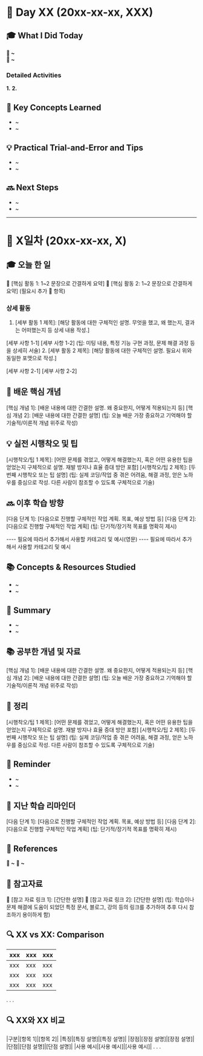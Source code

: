 # 📅 Day XX (20xx-xx-xx, XXX)

## 🎓 What I Did Today

**📌 ~**  
**📌 ~**  

### Detailed Activities

**1.**
**2.**


## 🧠 Key Concepts Learned

- ~
- ~

## 💡 Practical Trial-and-Error and Tips

- ~
- ~

## 🔜 Next Steps

- ~
- ~

----------

# 📅 X일차 (20xx-xx-xx, X)

## 🎓 오늘 한 일

📌 [핵심 활동 1: 1~2 문장으로 간결하게 요약]
📌 [핵심 활동 2: 1~2 문장으로 간결하게 요약]
(필요시 추가 📌 항목)

### 상세 활동

1. [세부 활동 1 제목]:
[해당 활동에 대한 구체적인 설명. 무엇을 했고, 왜 했는지, 결과는 어떠했는지 등 상세 내용 작성.]

[세부 사항 1-1]
[세부 사항 1-2] (팁: 미팅 내용, 특정 기능 구현 과정, 문제 해결 과정 등을 상세히 서술)
2. [세부 활동 2 제목]:
[해당 활동에 대한 구체적인 설명. 필요시 위와 동일한 포맷으로 작성.]

[세부 사항 2-1]
[세부 사항 2-2]

## 🧠 배운 핵심 개념

[핵심 개념 1]: [배운 내용에 대한 간결한 설명. 왜 중요한지, 어떻게 적용되는지 등]
[핵심 개념 2]: [배운 내용에 대한 간결한 설명] (팁: 오늘 배운 가장 중요하고 기억해야 할 기술적/이론적 개념 위주로 작성)

## 💡 실전 시행착오 및 팁

[시행착오/팁 1 제목]: [어떤 문제를 겪었고, 어떻게 해결했는지, 혹은 어떤 유용한 팁을 얻었는지 구체적으로 설명. 재발 방지나 효율 증대 방안 포함]
[시행착오/팁 2 제목]: [두 번째 시행착오 또는 팁 설명] (팁: 실제 코딩/작업 중 겪은 어려움, 해결 과정, 얻은 노하우를 중심으로 작성. 다른 사람이 참조할 수 있도록 구체적으로 기술)

## 🔜 이후 학습 방향

[다음 단계 1]: [다음으로 진행할 구체적인 작업 계획. 목표, 예상 방법 등]
[다음 단계 2]: [다음으로 진행할 구체적인 작업 계획] (팁: 단기적/장기적 목표를 명확히 제시)


---- 필요에 따라서 추가해서 사용할 카테고리 및 예시(영문)
---- 필요에 따라서 추가해서 사용할 카테고리 및 예시

## 📚 Concepts & Resources Studied

- ~
- ~

## 📝 Summary

- ~
- ~

## 📚 공부한 개념 및 자료

[핵심 개념 1]: [배운 내용에 대한 간결한 설명. 왜 중요한지, 어떻게 적용되는지 등]
[핵심 개념 2]: [배운 내용에 대한 간결한 설명] (팁: 오늘 배운 가장 중요하고 기억해야 할 기술적/이론적 개념 위주로 작성)

## 📝 정리

[시행착오/팁 1 제목]: [어떤 문제를 겪었고, 어떻게 해결했는지, 혹은 어떤 유용한 팁을 얻었는지 구체적으로 설명. 재발 방지나 효율 증대 방안 포함]
[시행착오/팁 2 제목]: [두 번째 시행착오 또는 팁 설명] (팁: 실제 코딩/작업 중 겪은 어려움, 해결 과정, 얻은 노하우를 중심으로 작성. 다른 사람이 참조할 수 있도록 구체적으로 기술)

## 🔁 Reminder

- ~
- ~

## 🔁 지난 학습 리마인더

[다음 단계 1]: [다음으로 진행할 구체적인 작업 계획. 목표, 예상 방법 등]
[다음 단계 2]: [다음으로 진행할 구체적인 작업 계획] (팁: 단기적/장기적 목표를 명확히 제시)

## 🧾 References

**🔗 ~**
**🔗 ~**

## 🧾 참고자료

🔗 [참고 자료 링크 1]: [간단한 설명]
🔗 [참고 자료 링크 2]: [간단한 설명]
(팁: 학습이나 문제 해결에 도움이 되었던 특정 문서, 블로그, 강의 등의 링크를 추가하여 추후 다시 참조하기 용이하게 함)

## 🔍 XX vs XX: Comparison

|xxx|xxx|xxx| 
|---|---|---|
|xxx|xxx|xxx|
|xxx|xxx|xxx|
|xxx|xxx|xxx|
.
.
.


## 🔍 XX와 XX 비교

|구분|[항목 1]|[항목 2]|
|특징|[특징 설명]|[특징 설명]|
|장점|[장점 설명]|[장점 설명]|
|단점|[단점 설명]|[단점 설명]|
|사용 예시|[사용 예시]|[사용 예시]|
.
.
.
